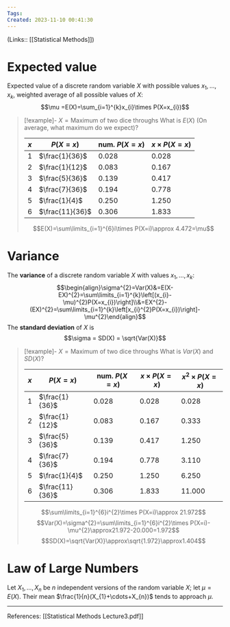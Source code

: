 ```yaml
---
Tags: 
Created: 2023-11-10 00:41:30
---
```

(Links:: [[Statistical Methods]])
# Expected value
Expected value of a discrete random variable $X$ with possible values $x_{1},...,x_{k}$, weighted average of all possible values of $X$: $$\mu =E(X)=\sum_{i=1}^{k}x_{i}\times P(X=x_{i})$$

> [!example]- $X = \text{Maximum of two dice throughs}$
> What is $E(X)$ (On average, what maximum do we expect)?
> 
> | $x$ | $P(X=x)$        | num. $P(X=x)$ | $x\times P(X=x)$ |
> | --- | --------------- | ------------- | ---------------- |
> | $1$ | $\frac{1}{36}$  | $0.028$       | $0.028$          |
> | $2$ | $\frac{1}{12}$  | $0.083$       | $0.167$          |
> | $3$ | $\frac{5}{36}$  | $0.139$       | $0.417$          |
> | $4$ | $\frac{7}{36}$  | $0.194$       | $0.778$          |
> | $5$ | $\frac{1}{4}$   | $0.250$       | $1.250$          |
> | $6$ | $\frac{11}{36}$ | $0.306$       | $1.833$          |
>
> $$E(X)=\sum\limits_{i=1}^{6}i\times P(X=i)\approx 4.472=\mu$$

# Variance
The **variance** of a discrete random variable $X$ with values $x_{1},..., x_{k}$: $$\begin{align}\sigma^{2}=Var(X)&=E(X-EX)^{2}=\sum\limits_{i=1}^{k}\left[(x_{i}-\mu)^{2}P(X=x_{i})\right]\\&=EX^{2}-(EX)^{2}=\sum\limits_{i=1}^{k}\left[x_{i}^{2}P(X=x_{i})\right]-\mu^{2}\end{align}$$
The **standard deviation** of $X$ is $$\sigma = SD(X) = \sqrt{Var(X)}$$

> [!example]- $X = \text{Maximum of two dice throughs}$
> What is $Var(X)$ and $SD(X)$?
> 
> | $x$ | $P(X=x)$        | num. $P(X=x)$ | $x\times P(X=x)$ | $x^{2}\times P(X=x)$ |
> | --- | --------------- | ------------- | ---------------- | ---- |
> | $1$ | $\frac{1}{36}$  | $0.028$       | $0.028$          | $0.028$ |
> | $2$ | $\frac{1}{12}$  | $0.083$       | $0.167$          | $0.333$ | 
> | $3$ | $\frac{5}{36}$  | $0.139$       | $0.417$          | $1.250$ |
> | $4$ | $\frac{7}{36}$  | $0.194$       | $0.778$          | $3.110$ |
> | $5$ | $\frac{1}{4}$   | $0.250$       | $1.250$          | $6.250$ |
> | $6$ | $\frac{11}{36}$ | $0.306$       | $1.833$          | $11.000$ |
>
> $$\sum\limits_{i=1}^{6}i^{2}\times P(X=i)\approx 21.972$$
> $$Var(X)=\sigma^{2}=\sum\limits_{i=1}^{6}i^{2}\times P(X=i)-\mu^{2}\approx21.972-20.000=1.972$$ 
> $$SD(X)=\sqrt{Var(X)}\approx\sqrt{1.972}\approx1.404$$

# Law of Large Numbers
Let $X_{1},...,X_{n}$ be $n$ independent versions of the random variable $X$; let $\mu=E(X)$. Their mean $\frac{1}{n}(X_{1}+\cdots+X_{n})$ tends to approach $\mu$.

___
References: [[Statistical Methods Lecture3.pdf]]
